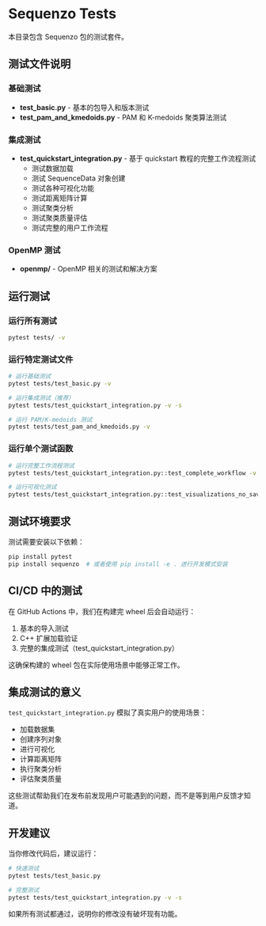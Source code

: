 # Sequenzo Tests

本目录包含 Sequenzo 包的测试套件。

## 测试文件说明

### 基础测试
- **test_basic.py** - 基本的包导入和版本测试
- **test_pam_and_kmedoids.py** - PAM 和 K-medoids 聚类算法测试

### 集成测试
- **test_quickstart_integration.py** - 基于 quickstart 教程的完整工作流程测试
  - 测试数据加载
  - 测试 SequenceData 对象创建
  - 测试各种可视化功能
  - 测试距离矩阵计算
  - 测试聚类分析
  - 测试聚类质量评估
  - 测试完整的用户工作流程

### OpenMP 测试
- **openmp/** - OpenMP 相关的测试和解决方案

## 运行测试

### 运行所有测试
```bash
pytest tests/ -v
```

### 运行特定测试文件
```bash
# 运行基础测试
pytest tests/test_basic.py -v

# 运行集成测试（推荐）
pytest tests/test_quickstart_integration.py -v -s

# 运行 PAM/K-medoids 测试
pytest tests/test_pam_and_kmedoids.py -v
```

### 运行单个测试函数
```bash
# 运行完整工作流程测试
pytest tests/test_quickstart_integration.py::test_complete_workflow -v -s

# 运行可视化测试
pytest tests/test_quickstart_integration.py::test_visualizations_no_save -v -s
```

## 测试环境要求

测试需要安装以下依赖：
```bash
pip install pytest
pip install sequenzo  # 或者使用 pip install -e . 进行开发模式安装
```

## CI/CD 中的测试

在 GitHub Actions 中，我们在构建完 wheel 后会自动运行：
1. 基本的导入测试
2. C++ 扩展加载验证
3. 完整的集成测试（test_quickstart_integration.py）

这确保构建的 wheel 包在实际使用场景中能够正常工作。

## 集成测试的意义

`test_quickstart_integration.py` 模拟了真实用户的使用场景：
- 加载数据集
- 创建序列对象
- 进行可视化
- 计算距离矩阵
- 执行聚类分析
- 评估聚类质量

这些测试帮助我们在发布前发现用户可能遇到的问题，而不是等到用户反馈才知道。

## 开发建议

当你修改代码后，建议运行：
```bash
# 快速测试
pytest tests/test_basic.py

# 完整测试
pytest tests/test_quickstart_integration.py -v -s
```

如果所有测试都通过，说明你的修改没有破坏现有功能。

